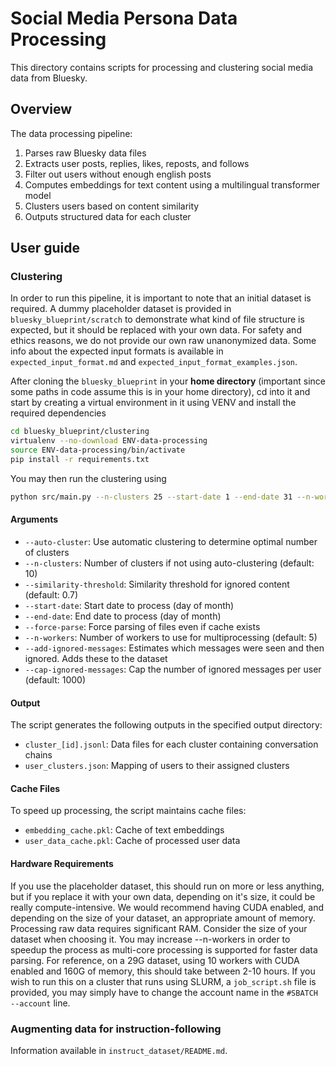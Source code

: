 # Social Media Persona Data Processing

This directory contains scripts for processing and clustering social media data from Bluesky.

## Overview

The data processing pipeline:
1. Parses raw Bluesky data files
2. Extracts user posts, replies, likes, reposts, and follows
3. Filter out users without enough english posts
4. Computes embeddings for text content using a multilingual transformer model
5. Clusters users based on content similarity
6. Outputs structured data for each cluster

## User guide

### Clustering
In order to run this pipeline, it is important to note that an initial dataset
is required. A dummy placeholder dataset is provided in `bluesky_blueprint/scratch` to
demonstrate what kind of file structure is expected, but
it should be replaced with your own data. For safety and ethics reasons, we do
not provide our own raw unanonymized data. Some info about the expected input formats
is available in `expected_input_format.md` and `expected_input_format_examples.json`.

After cloning the `bluesky_blueprint` in your **home directory** (important since some paths
in code assume this is in your home directory), cd into it and start by creating a virtual
environment in it using VENV and install the required dependencies

```bash
cd bluesky_blueprint/clustering
virtualenv --no-download ENV-data-processing
source ENV-data-processing/bin/activate
pip install -r requirements.txt
```

You may then run the clustering using

```bash
python src/main.py --n-clusters 25 --start-date 1 --end-date 31 --n-workers 1
```

#### Arguments

- `--auto-cluster`: Use automatic clustering to determine optimal number of clusters
- `--n-clusters`: Number of clusters if not using auto-clustering (default: 10)
- `--similarity-threshold`: Similarity threshold for ignored content (default: 0.7)
- `--start-date`: Start date to process (day of month)
- `--end-date`: End date to process (day of month)
- `--force-parse`: Force parsing of files even if cache exists
- `--n-workers`: Number of workers to use for multiprocessing (default: 5)
- `--add-ignored-messages`: Estimates which messages were seen and then ignored. Adds these to the dataset
- `--cap-ignored-messages`: Cap the number of ignored messages per user (default: 1000)

#### Output

The script generates the following outputs in the specified output directory:
- `cluster_[id].jsonl`: Data files for each cluster containing conversation chains
- `user_clusters.json`: Mapping of users to their assigned clusters

#### Cache Files

To speed up processing, the script maintains cache files:
- `embedding_cache.pkl`: Cache of text embeddings
- `user_data_cache.pkl`: Cache of processed user data

#### Hardware Requirements

If you use the placeholder dataset, this should run on more or less anything, but if
you replace it with your own data, depending on it's size, it could be really
compute-intensive. We would recommend having CUDA enabled, and depending on the
size of your dataset, an appropriate amount of memory. Processing raw data requires
significant RAM. Consider the size of your dataset when choosing it. You may increase --n-workers
in order to speedup the process as multi-core processing is supported for faster
data parsing. For reference, on a 29G dataset, using 10 workers with CUDA enabled
and 160G of memory, this should take between 2-10 hours. If
you wish to run this on a cluster that runs using SLURM, a `job_script.sh` file is
provided, you may simply have to change the account name in the `#SBATCH --account` line.

### Augmenting data for instruction-following

Information available in `instruct_dataset/README.md`.
